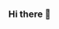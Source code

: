 ### Hi there 👋

<!--
**cph-sm522/cph-sm522** is a ✨ _special_ ✨ repository because its `README.md` (this file) appears on your GitHub profile.

Navn: Sandra Merveille
Studiemail: cph-sm522@cphbusiness.dk
-->
